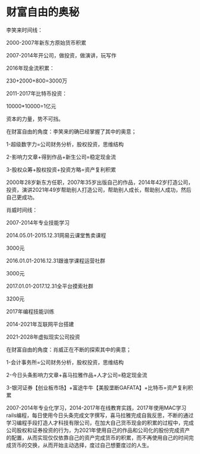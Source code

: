 # 财富自由的奥秘

李笑来时间线：

2000-2007年新东方原始货币积累

2007-2014年开公司，做投资，做演讲，玩写作

2016年现金流积累：

230+2000+800=3000万

2011-2017年比特币投资：

10000*10000=1亿元

资本的力量，势不可挡。

在财富自由的角度：李笑来的确已经掌握了其中的奥意；

1-超级数字力=公司财务分析，股权投资，思维结构

2-影响力文章+得到作品+新生公司=稳定现金流

3-股权众筹+股权投资+投资方略=资产复利积累

2000年28岁新东方任职，2007年35岁出版自己的作品，2014年42岁打造公司，投资，演讲2021年49岁帮助别人打造公司，帮助别人成长，帮助别人成功，然后自己更成功。

肖威时间线：

2007-2014年专业技能学习

2014.05.01-2015.12.31网易云课堂售卖课程

3000元

2016.01.01-2016.12.31跟谁学课程运营社群

3000元

2017.01.01-2017.12.31全平台摸索社群

3200元

2017年编程技能训练

2014-2021年互联网平台搭建

2021-2028年虚拟现实公司投资

在财富自由的角度：肖威正在不断的探索其中的奥意；

1-会计事务所=公司财务分析，股权投资，思维结构

2-今日头条影响力文章+喜马拉雅作品+人才公司=稳定现金流

3-银河证券【创业板市场】+富途牛牛【美股垄断GAFATA】+比特币=资产复利积累

2007-2014年专业化学习，2014-2017年在线教育实践，2017年使用MAC学习rails编程，每日使用今日头条完成文字撰写，喜马拉雅完成自我反思，不断的通过学习编程手段打造人才科技有限公司，在加大自己货币现金的积累的过程中，完成公司股权和证券投资的行为，为2021年使用自己的作品和公司化的股份完成资产的配置，从而实现仅仅依靠自己的资产完成货币的积累，而不再使用自己的时间完成货币的交换，从而开始主动选择，度过自己想要度过的人生。
